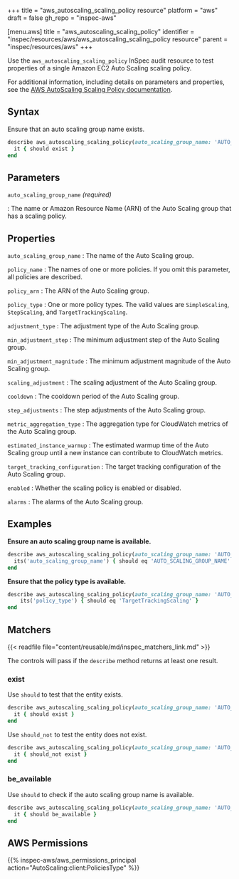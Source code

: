 +++
title = "aws_autoscaling_scaling_policy resource"
platform = "aws"
draft = false
gh_repo = "inspec-aws"

[menu.aws]
title = "aws_autoscaling_scaling_policy"
identifier = "inspec/resources/aws/aws_autoscaling_scaling_policy resource"
parent = "inspec/resources/aws"
+++

Use the `aws_autoscaling_scaling_policy` InSpec audit resource to test properties of a single Amazon EC2 Auto Scaling scaling policy.

For additional information, including details on parameters and properties, see the [AWS AutoScaling Scaling Policy documentation](https://docs.aws.amazon.com/AWSCloudFormation/latest/UserGuide/aws-properties-as-policy.html).

## Syntax

Ensure that an auto scaling group name exists.

```ruby
describe aws_autoscaling_scaling_policy(auto_scaling_group_name: 'AUTO_SCALING_GROUP_NAME') do
  it { should exist }
end
```

## Parameters

`auto_scaling_group_name` _(required)_

: The name or Amazon Resource Name (ARN) of the Auto Scaling group that has a scaling policy.

## Properties

`auto_scaling_group_name`
: The name of the Auto Scaling group.

`policy_name`
: The names of one or more policies. If you omit this parameter, all policies are described.

`policy_arn`
: The ARN of the Auto Scaling group.

`policy_type`
: One or more policy types. The valid values are `SimpleScaling`, `StepScaling`, and `TargetTrackingScaling`.

`adjustment_type`
: The adjustment type of the Auto Scaling group.

`min_adjustment_step`
: The minimum adjustment step of the Auto Scaling group.

`min_adjustment_magnitude`
: The minimum adjustment magnitude of the Auto Scaling group.

`scaling_adjustment`
: The scaling adjustment of the Auto Scaling group.

`cooldown`
: The cooldown period of the Auto Scaling group.

`step_adjustments`
: The step adjustments of the Auto Scaling group.

`metric_aggregation_type`
: The aggregation type for CloudWatch metrics of the Auto Scaling group.

`estimated_instance_warmup`
: The estimated warmup time of the Auto Scaling group until a new instance can contribute to CloudWatch metrics.

`target_tracking_configuration`
: The target tracking configuration of the Auto Scaling group.

`enabled`
: Whether the scaling policy is enabled or disabled.

`alarms`
: The alarms of the Auto Scaling group.

## Examples

**Ensure an auto scaling group name is available.**

```ruby
describe aws_autoscaling_scaling_policy(auto_scaling_group_name: 'AUTO_SCALING_GROUP_NAME') do
  its('auto_scaling_group_name') { should eq 'AUTO_SCALING_GROUP_NAME' }
end
```

**Ensure that the policy type is available.**

```ruby
describe aws_autoscaling_scaling_policy(auto_scaling_group_name: 'AUTO_SCALING_GROUP_NAME') do
    its('policy_type') { should eq 'TargetTrackingScaling' }
end
```

## Matchers

{{< readfile file="content/reusable/md/inspec_matchers_link.md" >}}

The controls will pass if the `describe` method returns at least one result.

### exist

Use `should` to test that the entity exists.

```ruby
describe aws_autoscaling_scaling_policy(auto_scaling_group_name: 'AUTO_SCALING_GROUP_NAME') do
  it { should exist }
end
```

Use `should_not` to test the entity does not exist.

```ruby
describe aws_autoscaling_scaling_policy(auto_scaling_group_name: 'AUTO_SCALING_GROUP_NAME') do
  it { should_not exist }
end
```

### be_available

Use `should` to check if the auto scaling group name is available.

```ruby
describe aws_autoscaling_scaling_policy(auto_scaling_group_name: 'AUTO_SCALING_GROUP_NAME') do
  it { should be_available }
end
```

## AWS Permissions

{{% inspec-aws/aws_permissions_principal action="AutoScaling:client:PoliciesType" %}}
